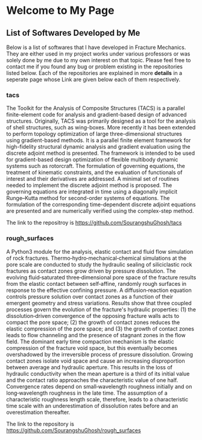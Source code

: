 # Welcome to My Page

## List of Softwares Developed by Me
Below is a list of softwares that I have developed in Fracture Mechanics. They are either used in my project works under various professors or was solely done by me due to my own interest on that topic. Please feel free to contact me if you found any bug or problem existing in the repositories listed below. Each of the repositories are explained in more **details** in a seperate page whose Link are given below each of them respectively.

### tacs

The Toolkit for the Analysis of Composite Structures (TACS) is a parallel finite-element code for analysis and gradient-based design of advanced structures. Originally, TACS was primarily designed as a tool for the analysis of shell structures, such as wing-boxes. More recently it has been extended to perform topology optimization of large three-dimensional structures using gradient-based methods. It is a parallel finite element framework for high-fidelity structural dynamic analysis and gradient evaluation using the discrete adjoint method is presented. The framework is intended to be used for gradient-based design optimization of flexible multibody dynamic systems such as rotorcraft. The formulation of governing equations, the treatment of kinematic constraints, and the evaluation of functionals of interest and their derivatives are addressed. A minimal set of routines needed to implement the discrete adjoint method is proposed. The governing equations are integrated in time using a diagonally implicit Runge–Kutta method for second-order systems of equations. The formulation of the corresponding time-dependent discrete adjoint equations are presented and are numerically verified using the complex-step method. 

The link to the repositroy is https://github.com/SourangshuGhosh/tacs
### rough_surfaces

A Python3 module for the analysis, elastic contact and fluid flow simulation of rock fractures. Thermo‐hydro‐mechanical‐chemical simulations at the pore scale are conducted to study the hydraulic sealing of siliciclastic rock fractures as contact zones grow driven by pressure dissolution. The evolving fluid‐saturated three‐dimensional pore space of the fracture results from the elastic contact between self‐affine, randomly rough surfaces in response to the effective confining pressure. A diffusion‐reaction equation controls pressure solution over contact zones as a function of their emergent geometry and stress variations. Results show that three coupled processes govern the evolution of the fracture's hydraulic properties: (1) the dissolution‐driven convergence of the opposing fracture walls acts to compact the pore space; (2) the growth of contact zones reduces the elastic compression of the pore space; and (3) the growth of contact zones leads to flow channeling and the presence of stagnant zones in the flow field. The dominant early time compaction mechanism is the elastic compression of the fracture void space, but this eventually becomes overshadowed by the irreversible process of pressure dissolution. Growing contact zones isolate void space and cause an increasing disproportion between average and hydraulic aperture. This results in the loss of hydraulic conductivity when the mean aperture is a third of its initial value and the contact ratio approaches the characteristic value of one half. Convergence rates depend on small‐wavelength roughness initially and on long‐wavelength roughness in the late time. The assumption of a characteristic roughness length scale, therefore, leads to a characteristic time scale with an underestimation of dissolution rates before and an overestimation thereafter.

The link to the repository is https://github.com/SourangshuGhosh/rough_surfaces
